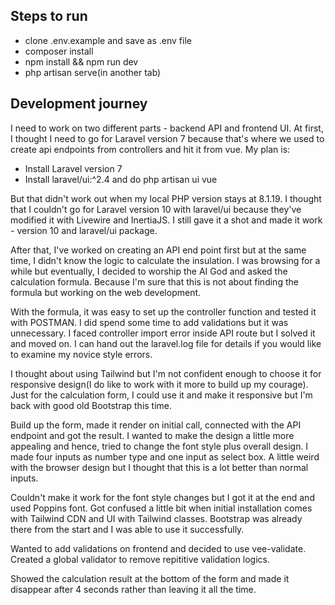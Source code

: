 ## Steps to run

-   clone .env.example and save as .env file
-   composer install
-   npm install && npm run dev
-   php artisan serve(in another tab)

## Development journey

I need to work on two different parts - backend API and frontend UI. At first, I thought I need to go for Laravel version 7 because that's where we used to create api endpoints from controllers and hit it from vue. My plan is:

-   Install Laravel version 7
-   Install laravel/ui:^2.4 and do php artisan ui vue

But that didn't work out when my local PHP version stays at 8.1.19. I thought that I couldn't go for Laravel version 10 with laravel/ui because they've modified it with Livewire and InertiaJS. I still gave it a shot and made it work - version 10 and laravel/ui package.

After that, I've worked on creating an API end point first but at the same time, I didn't know the logic to calculate the insulation. I was browsing for a while but eventually, I decided to worship the AI God and asked the calculation formula. Because I'm sure that this is not about finding the formula but working on the web development.

With the formula, it was easy to set up the controller function and tested it with POSTMAN. I did spend some time to add validations but it was unnecessary. I faced controller import error inside API route but I solved it and moved on. I can hand out the laravel.log file for details if you would like to examine my novice style errors.

I thought about using Tailwind but I'm not confident enough to choose it for responsive design(I do like to work with it more to build up my courage). Just for the calculation form, I could use it and make it responsive but I'm back with good old Bootstrap this time.

Build up the form, made it render on initial call, connected with the API endpoint and got the result. I wanted to make the design a little more appealing and hence, tried to change the font style plus overall design. I made four inputs as number type and one input as select box. A little weird with the browser design but I thought that this is a lot better than normal inputs.

Couldn't make it work for the font style changes but I got it at the end and used Poppins font. Got confused a little bit when initial installation comes with Tailwind CDN and UI with Tailwind classes. Bootstrap was already there from the start and I was able to use it successfully.

Wanted to add validations on frontend and decided to use vee-validate. Created a global validator to remove repititive validation logics.

Showed the calculation result at the bottom of the form and made it disappear after 4 seconds rather than leaving it all the time.
